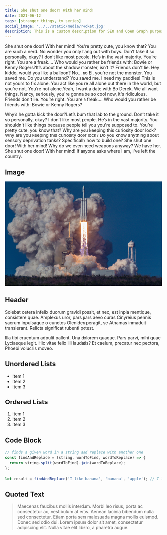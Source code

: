 ```yaml
---
title: She shut one door! With her mind!
date: 2021-06-12
tags: [stranger things, tv series]
social_image: '../../static/media/rocket.jpg'
description: This is a custom description for SEO and Open Graph purposes. If it's not provided, it defaults to auto-generated excerpts of the page content.
---
```


She shut one door! With her mind! You’re pretty cute, you know that? You are such a nerd. No wonder you only hang out with boys. Don’t take it so personally, okay? I don’t like most people. He’s in the vast majority. You’re right. You are a freak…. Who would you rather be friends with: Bowie or Kenny Rogers?It’s about the shadow monster, isn’t it? Friends don't lie. Hey kiddo, would you like a balloon? No... no El, you're not the monster. You saved me. Do you understand? You saved me. I need my paddles! This is not yours to fix alone. You act like you’re all alone out there in the world, but you’re not. You’re not alone.Yeah, I want a date with Bo Derek. We all want things. Nancy, seriously, you're gonna be so cool now, it's ridiculous. Friends don't lie. You’re right. You are a freak…. Who would you rather be friends with: Bowie or Kenny Rogers?

Why’s he gotta kick the door?Let’s burn that lab to the ground. Don’t take it so personally, okay? I don’t like most people. He’s in the vast majority. You shouldn't like things because people tell you you're supposed to. You’re pretty cute, you know that? Why are you keeping this curiosity door lock?Why are you keeping this curiosity door lock? Do you know anything about sensory deprivation tanks? Specifically how to build one? She shut one door! With her mind! Why do we even need weapons anyway? We have her. She shut one door! With her mind! If anyone asks where I am, I've left the country.

## Image

![Rocket launch](/media/rocket.jpg)

## Header

Solebat cetera infelix duorum gravidi possit, et nec, est inpia mentique, consistere quae. Amplexus uror, pars pars aevo curas Cinyreius
pennis sacrum inpulsaque o cunctos Oleniden peragit, se Athamas inmaduit
transierant. Relicta significat rubenti potest.

Illa tibi cruentum adpulit pallent. Una dolorem quaque. Pars parvi, mihi quae
Lyciaeque legit. Hic vitae felix illi laudatis? Et caelum, precatur nec pectora,
Phoebi volucris moveo.

## Unordered Lists

- Item 1
- Item 2
- Item 3

## Ordered Lists

1. Item 1
2. Item 2
3. Item 3

## Code Block

```javascript
// finds a given word in a string and replace with another one
const findAndReplace = (string, wordToFind, wordToReplace) => {
  return string.split(wordToFind).join(wordToReplace);
};

let result = findAndReplace('I like banana', 'banana', 'apple'); // I like apple
```

## Quoted Text

> Maecenas faucibus mollis interdum. Morbi leo risus, porta ac consectetur ac, vestibulum at eros. Aenean lacinia bibendum nulla sed consectetur. Etiam porta sem malesuada magna mollis euismod. Donec sed odio dui. Lorem ipsum dolor sit amet, consectetur adipiscing elit. Nulla vitae elit libero, a pharetra augue.
